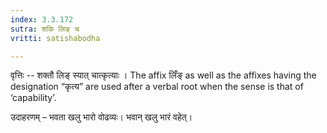 ```yaml
---
index: 3.3.172
sutra: शकि लिङ् च
vritti: satishabodha

---
```

वृत्तिः -- शक्तौ लिङ् स्यात् चात्कृत्याः । The affix लिँङ् as well as the affixes having the designation “कृत्य” are used after a verbal root when the sense is that of ‘capability’.


उदाहरणम् – भवता खलु भारो वोढव्यः। भवान् खलु भारं वहेत्।